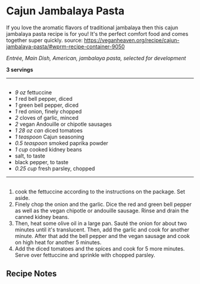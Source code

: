 # Cajun Jambalaya Pasta


If you love the aromatic flavors of traditional jambalaya then this cajun jambalaya pasta recipe is for you! It's the perfect comfort food and comes together super quickly.
source: https://veganheaven.org/recipe/cajun-jambalaya-pasta/#wprm-recipe-container-9050

*Entrée, Main Dish, American, jambalaya pasta, selected for development*

**3 servings**

---

## 

- *9 oz* fettuccine
- *1* red bell pepper, diced
- *1* green bell pepper, diced
- *1* red onion, finely chopped
- *2* cloves of garlic, minced
- *2* vegan Andouille or chipotle sausages
- *1 28 oz can* diced tomatoes
- *1 teaspoon* Cajun seasoning
- *0.5 teaspoon* smoked paprika powder
- *1 cup* cooked kidney beans
- salt, to taste
- black pepper, to taste
- *0.25 cup* fresh parsley, chopped

---

## 
1. cook the fettuccine according to the instructions on the package. Set aside.
2. Finely chop the onion and the garlic. Dice the red and green bell pepper as well as the vegan chipotle or andouille sausage. Rinse and drain the canned kidney beans.
3. Then, heat some olive oil in a large pan. Sauté the onion for about two minutes until it's translucent. Then, add the garlic and cook for another minute. After that add the bell pepper and the vegan sausage and cook on high heat for another 5 minutes.
4. Add the diced tomatoes and the spices and cook for 5 more minutes. Serve over fettuccine and sprinkle with chopped parsley.

## Recipe Notes


